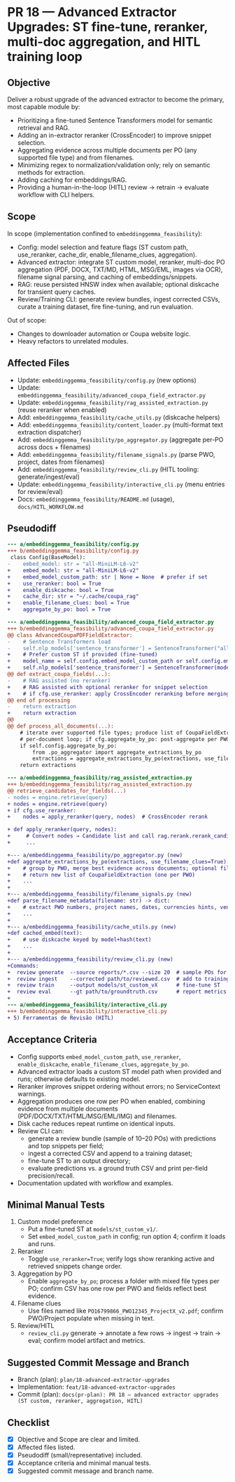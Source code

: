 # PR 18 — Advanced Extractor Upgrades: ST fine-tune, reranker, multi-doc aggregation, and HITL training loop

## Objective
Deliver a robust upgrade of the advanced extractor to become the primary, most capable module by:
- Prioritizing a fine-tuned Sentence Transformers model for semantic retrieval and RAG.
- Adding an in-extractor reranker (CrossEncoder) to improve snippet selection.
- Aggregating evidence across multiple documents per PO (any supported file type) and from filenames.
- Minimizing regex to normalization/validation only; rely on semantic methods for extraction.
- Adding caching for embeddings/RAG.
- Providing a human-in-the-loop (HITL) review → retrain → evaluate workflow with CLI helpers.

## Scope
In scope (implementation confined to `embeddinggemma_feasibility`):
- Config: model selection and feature flags (ST custom path, use_reranker, cache_dir, enable_filename_clues, aggregation).
- Advanced extractor: integrate ST custom model, reranker, multi-doc PO aggregation (PDF, DOCX, TXT/MD, HTML, MSG/EML, images via OCR), filename signal parsing, and caching of embeddings/snippets.
- RAG: reuse persisted HNSW index when available; optional diskcache for transient query caches.
- Review/Training CLI: generate review bundles, ingest corrected CSVs, curate a training dataset, fire fine-tuning, and run evaluation.

Out of scope:
- Changes to downloader automation or Coupa website logic.
- Heavy refactors to unrelated modules.

## Affected Files
- Update: `embeddinggemma_feasibility/config.py` (new options)
- Update: `embeddinggemma_feasibility/advanced_coupa_field_extractor.py`
- Update: `embeddinggemma_feasibility/rag_assisted_extraction.py` (reuse reranker when enabled)
- Add: `embeddinggemma_feasibility/cache_utils.py` (diskcache helpers)
- Add: `embeddinggemma_feasibility/content_loader.py` (multi-format text extraction dispatcher)
- Add: `embeddinggemma_feasibility/po_aggregator.py` (aggregate per-PO across docs + filenames)
- Add: `embeddinggemma_feasibility/filename_signals.py` (parse PWO, project, dates from filenames)
- Add: `embeddinggemma_feasibility/review_cli.py` (HITL tooling: generate/ingest/eval)
- Update: `embeddinggemma_feasibility/interactive_cli.py` (menu entries for review/eval)
- Docs: `embeddinggemma_feasibility/README.md` (usage), `docs/HITL_WORKFLOW.md`

## Pseudodiff
```diff
--- a/embeddinggemma_feasibility/config.py
+++ b/embeddinggemma_feasibility/config.py
 class Config(BaseModel):
-    embed_model: str = "all-MiniLM-L6-v2"
+    embed_model: str = "all-MiniLM-L6-v2"
+    embed_model_custom_path: str | None = None  # prefer if set
+    use_reranker: bool = True
+    enable_diskcache: bool = True
+    cache_dir: str = "~/.cache/coupa_rag"
+    enable_filename_clues: bool = True
+    aggregate_by_po: bool = True

--- a/embeddinggemma_feasibility/advanced_coupa_field_extractor.py
+++ b/embeddinggemma_feasibility/advanced_coupa_field_extractor.py
@@ class AdvancedCoupaPDFFieldExtractor:
-    # Sentence Transformers load
-    self.nlp_models['sentence_transformer'] = SentenceTransformer("all-MiniLM-L6-v2")
+    # Prefer custom ST if provided (fine-tuned)
+    model_name = self.config.embed_model_custom_path or self.config.embed_model
+    self.nlp_models['sentence_transformer'] = SentenceTransformer(model_name)
@@ def extract_coupa_fields(...):
-    # RAG assisted (no reranker)
+    # RAG assisted with optional reranker for snippet selection
+    # if cfg.use_reranker: apply CrossEncoder reranking before merging
@@ end of processing
-    return extraction
+    return extraction
@@
@@ def process_all_documents(...):
    # iterate over supported file types; produce list of CoupaFieldExtraction
    # per-document loop; if cfg.aggregate_by_po: post-aggregate per PWO
    if self.config.aggregate_by_po:
        from .po_aggregator import aggregate_extractions_by_po
        extractions = aggregate_extractions_by_po(extractions, use_filename_clues=self.config.enable_filename_clues)
    return extractions

--- a/embeddinggemma_feasibility/rag_assisted_extraction.py
+++ b/embeddinggemma_feasibility/rag_assisted_extraction.py
@@ retrieve_candidates_for_fields(...)
- nodes = engine.retrieve(query)
+ nodes = engine.retrieve(query)
+ if cfg.use_reranker:
+    nodes = apply_reranker(query, nodes)  # CrossEncoder rerank

+ def apply_reranker(query, nodes):
+     # Convert nodes → Candidate list and call rag.rerank.rerank_candidates
+     ...

+--- a/embeddinggemma_feasibility/po_aggregator.py (new)
+def aggregate_extractions_by_po(extractions, use_filename_clues=True):
+    # group by PWO, merge best evidence across documents; optional filename signals
+    # return new list of CoupaFieldExtraction (one per PWO)
+    ...
+
+--- a/embeddinggemma_feasibility/filename_signals.py (new)
+def parse_filename_metadata(filename: str) -> dict:
+    # extract PWO numbers, project names, dates, currencies hints, vendor
+    ...
+
+--- a/embeddinggemma_feasibility/cache_utils.py (new)
+def cached_embed(text):
+    # use diskcache keyed by model+hash(text)
+    ...
+
+--- a/embeddinggemma_feasibility/review_cli.py (new)
+Commands:
+  review generate  --source reports/*.csv --size 20  # sample POs for review
+  review ingest    --corrected path/to/reviewed.csv  # add to training set
+  review train     --output models/st_custom_vX      # fine-tune ST
+  review eval      --gt path/to/groundtruth.csv      # report metrics
+
--- a/embeddinggemma_feasibility/interactive_cli.py
+++ b/embeddinggemma_feasibility/interactive_cli.py
+ 5) Ferramentas de Revisão (HITL)
```

## Acceptance Criteria
- Config supports `embed_model_custom_path`, `use_reranker`, `enable_diskcache`, `enable_filename_clues`, `aggregate_by_po`.
- Advanced extractor loads a custom ST model path when provided and runs; otherwise defaults to existing model.
- Reranker improves snippet ordering without errors; no ServiceContext warnings.
- Aggregation produces one row per PO when enabled, combining evidence from multiple documents (PDF/DOCX/TXT/HTML/MSG/EML/IMG) and filenames.
- Disk cache reduces repeat runtime on identical inputs.
- Review CLI can:
  - generate a review bundle (sample of 10–20 POs) with predictions and top snippets per field;
  - ingest a corrected CSV and append to a training dataset;
  - fine-tune ST to an output directory;
  - evaluate predictions vs. a ground truth CSV and print per-field precision/recall.
- Documentation updated with workflow and examples.

## Minimal Manual Tests
1) Custom model preference
   - Put a fine-tuned ST at `models/st_custom_v1/`.
   - Set `embed_model_custom_path` in config; run option 4; confirm it loads and runs.
2) Reranker
   - Toggle `use_reranker=True`; verify logs show reranking active and retrieved snippets change order.
3) Aggregation by PO
   - Enable `aggregate_by_po`; process a folder with mixed file types per PO; confirm CSV has one row per PWO and fields reflect best evidence.
4) Filename clues
   - Use files named like `PO16799866_PWO12345_ProjectX_v2.pdf`; confirm PWO/Project populate when missing in text.
5) Review/HITL
   - `review_cli.py` generate → annotate a few rows → ingest → train → eval; confirm model artifact and metrics.

## Suggested Commit Message and Branch
- Branch (plan): `plan/18-advanced-extractor-upgrades`
- Implementation: `feat/18-advanced-extractor-upgrades`
- Commit (plan): `docs(pr-plan): PR 18 — advanced extractor upgrades (ST custom, reranker, aggregation, HITL)`

## Checklist
- [x] Objective and Scope are clear and limited.
- [x] Affected files listed.
- [x] Pseudodiff (small/representative) included.
- [x] Acceptance criteria and minimal manual tests.
- [x] Suggested commit message and branch name.
